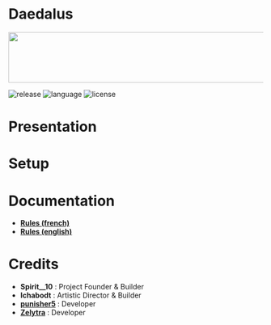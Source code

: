 # Daedalus
<p align="center">
    <img src="https://github.com/zelytra/Daedalus/blob/master/img/logo.png" width="800" height="100" align="center">
</p>

![release](https://img.shields.io/badge/release-v1.0-blueviolet)
![language](https://img.shields.io/badge/langage-JAVA-orange)
![license](https://img.shields.io/badge/license-GPL--3.0-blue)
# Presentation

# Setup

# Documentation
 * [**Rules (french)**](https://docs.google.com/document/d/158M0PgOT0eK_MTuHHQFZpt1pHJi_jTSYhahBhmTe_AQ/edit?usp=sharing) 
 * [**Rules (english)**](https://docs.google.com/document/d/158M0PgOT0eK_MTuHHQFZpt1pHJi_jTSYhahBhmTe_AQ/edit?usp=sharing) 

# Credits
* **Spirit__10** : Project Founder & Builder
* **Ichabodt** : Artistic Director & Builder
* [**punisher5**](https://github.com/JohnPoliakov) : Developer
* [**Zelytra**](https://github.com/zelytra) : Developer



